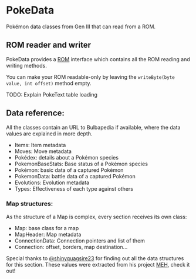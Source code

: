 # PokeData
Pokémon data classes from Gen III that can read from a ROM.

## ROM reader and writer
PokeData provides a [ROM](src/main/java/me/hugmanrique/pokedata/utils/ROM.java) interface which contains all the ROM reading and writing methods.

You can make your ROM readable-only by leaving the `writeByte(byte value, int offset)` method empty.

TODO: Explain PokeText table loading

## Data reference:
All the classes contain an URL to Bulbapedia if available, where the data values are explained in more depth.

- Items: Item metadata
- Moves: Move metadata
- Pokédex: details about a Pokémon species
- PokemonBaseStats: Base status of a Pokémon species
- Pokémon: basic data of a captured Pokémon
- PokemonData: battle data of a captured Pokémon
- Evolutions: Evolution metadata
- Types: Effectiveness of each type against others

### Map structures:
As the structure of a Map is complex, every section receives its own class:

- Map: base class for a map
- MapHeader: Map metadata
- ConnectionData: Connection pointers and list of them
- Connection: offset, borders, map destination...

Special thanks to [@shinyquagsire23](https://github.com/shinyquagsire23/) for finding out all the data structures for this section.
These values were extracted from his project [MEH](https://github.com/shinyquagsire23/MEH), check it out!